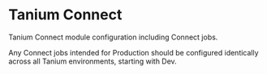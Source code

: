 # Tanium Connect
Tanium Connect module configuration including Connect jobs.

Any Connect jobs intended for Production should be configured identically across all Tanium environments, starting with Dev.
